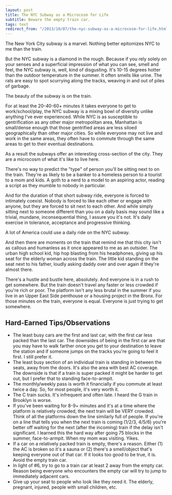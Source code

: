 ```yaml
---
layout: post
title: The NYC Subway as a Microcosm for Life
subtitle: Beware the empty train car.
tags: text
redirect_from: "/2013/10/07/the-nyc-subway-as-a-microcosm-for-life.html"
---
```


The New York City subway is a marvel.  Nothing better epitomizes NYC to me than the train.

But the NYC subway is a diamond in the rough.  Because if you rely solely on your senses and a superficial impression of what you can see, smell and feel, the NYC subway is, well, kind of disgusting.  It's 10-15 degrees hotter than the outdoor temperature in the summer.  It often smells like urine.  The rats are easy to spot scurrying along the tracks, weaving in and out of piles of garbage.

The beauty of the subway is on the train.

For at least the 20-40-60+ minutes it takes everyone to get to work/school/play, the NYC subway is a mixing bowl of diversity unlike anything I've ever experienced.  While NYC is as susceptible to gentrification as any other major metropolitan area, Manhattan is small/dense enough that those gentrified areas are less siloed geographically than other major cities.  So while everyone may not live and work in the same areas, they often have to commute through the same areas to get to their eventual destinations.

As a result the subways offer an interesting cross-section of the city.  They are a microcosm of what it's like to live here.

There's no way to predict the "type" of person you'll be sitting next to on the train.  They're as likely to be a banker to a homeless person to a tourist to a mom and kids.  A goth to a nerd to a model to an aspiring actor, reading a script as they mumble to nobody in particular.

And for the duration of that short subway ride, everyone is forced to intimately coexist.  Nobody is forced to like each other or engage with anyone, but they are forced to sit next to each other.  And while simply sitting next to someone different than you on a daily basis may sound like a trivial, mundane, inconsequential thing, I assure you it's not.  It's daily exercise in tolerance, acceptance and progressive thinking.

A lot of America could use a daily ride on the NYC subway.

And then there are moments on the train that remind me that this city isn't as callous and humanless as it once appeared to me as an outsider.  The urban high school kid, hip hop blasting from his headphones, giving up his seat for the elderly woman across the train.  The little kid standing on the seat next to his father, loudly asking daddy over and over again if they're almost there. 

There's a hustle and bustle here, absolutely.  And everyone is in a rush to get somewhere.  But the train doesn't travel any faster or less crowded if you're rich or poor.  The platform isn't any less brutal in the summer if you live in an Upper East Side penthouse or a housing project in the Bronx.  For those minutes on the train, everyone is equal.  Everyone is just trying to get somewhere.

## Hard-Earned Tips/Observations

* The least busy cars are the first and last car, with the first car less packed than the last car.  The downsides of being in the first car are that you may have to walk farther once you get to your destination to leave the station and if someone jumps on the tracks you're going to feel it first.  I still prefer it.
* The least busy section of an individual train is standing in between the seats, away from the doors.  It's also the area with best AC coverage.  The downside is that if a train is super packed it might be harder to get out, but I prefer that to standing face-to-armpit.
* The monthly/weekly pass is worth it financially if you commute at least twice a day.  So, for most people, it's very worth it.
* The C train sucks. It's infrequent and often late.  I heard the G train in Brooklyn is worse.
* If you've been waiting for 8-9+ minutes and it's at a time where the platform is relatively crowded, the next train will be VERY crowded.  Think of all the platforms down the line similarly full of people.  If you're on a line that tells you when the next train is coming (1/2/3, 4/5/6) you're better off waiting for the next (after the incoming) train if the delay isn't significant.  I learned this the hard way after going 75 blocks in the summer, face-to-armpit.  When my mom was visiting.  Yikes.
* If a car on a relatively packed train is empty, there's a reason.  Either (1) the AC is broken so it's a sauna or (2) there's a smell/object that's keeping everyone out of that car.  If it looks too good to be true, it is.  Avoid the empty train car.
* In light of #6, try to go to a train car at least 2 away from the empty car.  Reason being everyone who encounters the empty car will try to jump to immediately adjacent cars.
* Give up your seat to people who look like they need it. The elderly, pregnant, injured, people with small children, etc.
